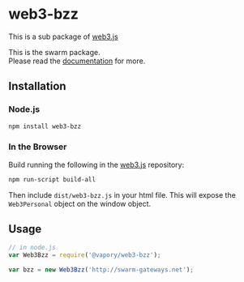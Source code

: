 # web3-bzz

This is a sub package of [web3.js][repo]

This is the swarm package.   
Please read the [documentation][docs] for more.

## Installation

### Node.js

```bash
npm install web3-bzz
```

### In the Browser

Build running the following in the [web3.js][repo] repository:

```bash
npm run-script build-all
```

Then include `dist/web3-bzz.js` in your html file.
This will expose the `Web3Personal` object on the window object.


## Usage

```js
// in node.js
var Web3Bzz = require('@vapory/web3-bzz');

var bzz = new Web3Bzz('http://swarm-gateways.net');
```


[docs]: http://web3js.readthedocs.io/en/1.0/
[repo]: https://github.com/vaporyco/web3.js


